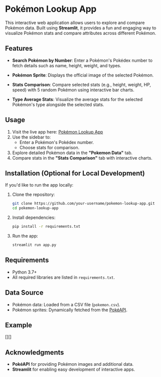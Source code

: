 # Pokémon Lookup App

This interactive web application allows users to explore and compare Pokémon data. Built using **Streamlit**, it provides a fun and engaging way to visualize Pokémon stats and compare attributes across different Pokémon.

## Features

- **Search Pokémon by Number**:
  Enter a Pokémon's Pokédex number to fetch details such as name, height, weight, and types.

- **Pokémon Sprite**:
  Displays the official image of the selected Pokémon.

- **Stats Comparison**:
  Compare selected stats (e.g., height, weight, HP, speed) with 5 random Pokémon using interactive bar charts.
  
- **Type Average Stats**:
  Visualize the average stats for the selected Pokémon's type alongside the selected stats.

## Usage

1. Visit the live app here: [Pokémon Lookup App](https://pokemon-group-e.streamlit.app/)
2. Use the sidebar to:
   - Enter a Pokémon's Pokédex number.
   - Choose stats for comparison.
3. Explore detailed Pokémon data in the **"Pokemon Data"** tab.
4. Compare stats in the **"Stats Comparison"** tab with interactive charts.

## Installation (Optional for Local Development)

If you'd like to run the app locally:

1. Clone the repository:
   ```bash
   git clone https://github.com/your-username/pokemon-lookup-app.git
   cd pokemon-lookup-app
   ```
2. Install dependencies:
   ```bash
   pip install -r requirements.txt
   ```
3. Run the app:
   ```bash
   streamlit run app.py
   ```

## Requirements

- Python 3.7+
- All required libraries are listed in `requirements.txt`.

## Data Source

- Pokémon data: Loaded from a CSV file (`pokemon.csv`).
- Pokémon sprites: Dynamically fetched from the [PokéAPI](https://pokeapi.co/).

## Example

[][]

## Acknowledgments

- **PokéAPI** for providing Pokémon images and additional data.
- **Streamlit** for enabling easy development of interactive apps.

